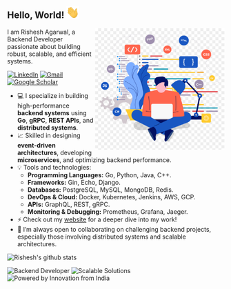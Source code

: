 <h2> Hello, World! <img src="https://raw.githubusercontent.com/ABSphreak/ABSphreak/master/gifs/Hi.gif" width="30px"></h2>
<img align='right' src="https://github.com/rishesh007/rishesh007/blob/master/backend.png" width="300">

I am Rishesh Agarwal, a Backend Developer passionate about building robust, scalable, and efficient systems. 

[![LinkedIn](https://img.shields.io/badge/LinkedIn-blue?style=for-the-badge&logo=Linkedin&logoColor=white)](https://www.linkedin.com/in/rishesh-agarwal/) [![Gmail](https://img.shields.io/badge/Gmail-red?style=for-the-badge&logo=gmail&logoColor=white)](mailto:risheshagarwala1@gmail.com) [![Google Scholar](https://img.shields.io/badge/Google%20Scholar-4285F4?style=for-the-badge&logo=google-scholar&logoColor=white)](https://scholar.google.com/citations?user=4njIZdgAAAAJ&hl=en) 

- 💻 I specialize in building high-performance **backend systems** using **Go**, **gRPC**, **REST APIs**, and **distributed systems**.
- 📈 Skilled in designing **event-driven architectures**, developing **microservices**, and optimizing backend performance.
- 💡 Tools and technologies:  
  - **Programming Languages:** Go, Python, Java, C++.  
  - **Frameworks:** Gin, Echo, Django.  
  - **Databases:** PostgreSQL, MySQL, MongoDB, Redis.  
  - **DevOps & Cloud:** Docker, Kubernetes, Jenkins, AWS, GCP.  
  - **APIs:** GraphQL, REST, gRPC.  
  - **Monitoring & Debugging:** Prometheus, Grafana, Jaeger.  
- ⚡ Check out my [website](http://rishesh007.github.io/) for a deeper dive into my work!
- 👯 I’m always open to collaborating on challenging backend projects, especially those involving distributed systems and scalable architectures.


![Rishesh's github stats](https://github-readme-stats.vercel.app/api?username=rishesh007&hide=stars&show_icons=true&count_private=true)

![Backend Developer](https://img.shields.io/badge/BACKEND-Developer-blue?style=for-the-badge&logo=codeigniter&logoColor=white)
![Scalable Solutions](https://img.shields.io/badge/SCALABLE-Solutions-green?style=for-the-badge&logo=GraphQL)
![Powered by Innovation from India](https://img.shields.io/badge/POWERED%20BY-INNOVATION%20FROM%20INDIA-green?style=for-the-badge&logo=rocket&logoColor=white)

